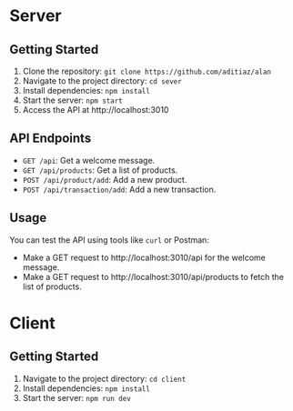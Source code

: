 # Server

## Getting Started
1. Clone the repository: `git clone https://github.com/aditiaz/alan`
2. Navigate to the project directory: `cd sever`
3. Install dependencies: `npm install`
4. Start the server: `npm start`
5. Access the API at http://localhost:3010

## API Endpoints
- `GET /api`: Get a welcome message.
- `GET /api/products`: Get a list of products.
- `POST /api/product/add`: Add a new product.
- `POST /api/transaction/add`: Add a new transaction.

## Usage
You can test the API using tools like `curl` or Postman:

- Make a GET request to http://localhost:3010/api for the welcome message.
- Make a GET request to http://localhost:3010/api/products to fetch the list of products.

# Client

## Getting Started
1.  Navigate to the project directory: `cd client`
2. Install dependencies: `npm install`
3. Start the server: `npm run dev`
   

